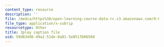 ```yaml
---
content_type: resource
description: ''
file: /media/https%3A/open-learning-course-data-rc.s3.amazonaws.com/9-00sc-introduction-to-psychology-fall-2011/59d83dd6d9a251de8a815e0517b0650d_-cK1og4ElKE.vtt
file_type: application/x-subrip
resourcetype: Other
title: 3play caption file
uid: 59d83dd6-d9a2-51de-8a81-5e0517b0650d
---
```

